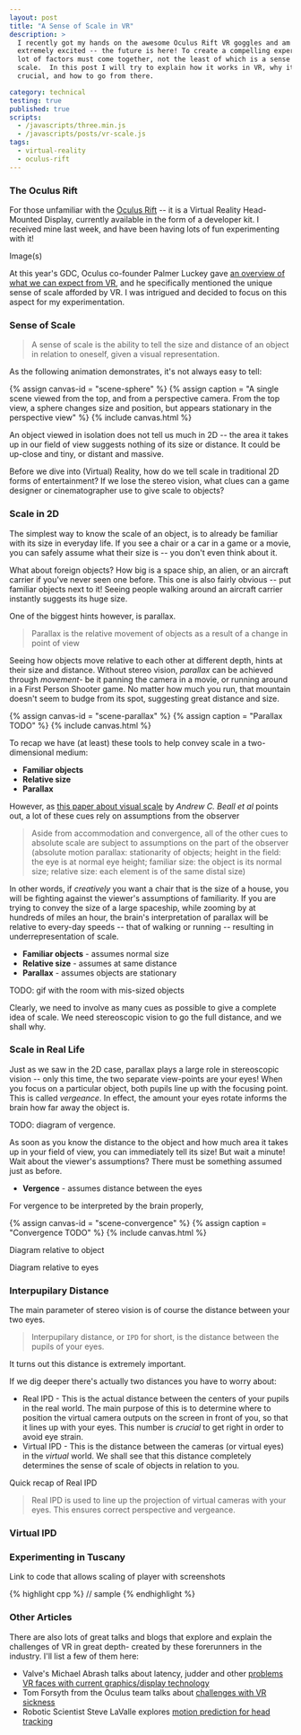 ```yaml
---
layout: post
title: "A Sense of Scale in VR"
description: >
  I recently got my hands on the awesome Oculus Rift VR goggles and am
  extremely excited -- the future is here! To create a compelling experience, a
  lot of factors must come together, not the least of which is a sense of
  scale.  In this post I will try to explain how it works in VR, why it's
  crucial, and how to go from there.

category: technical
testing: true
published: true
scripts:
  - /javascripts/three.min.js
  - /javascripts/posts/vr-scale.js
tags:
  - virtual-reality
  - oculus-rift
---
```


### The Oculus Rift

For those unfamiliar with the [Oculus Rift](http://www.oculusvr.com/) -- it is a Virtual Reality Head-Mounted
Display, currently available in the form of a developer kit. I received mine
last week, and have been having lots of fun experimenting with it!

Image(s)

At this year's GDC, Oculus co-founder Palmer Luckey gave [an overview of what
we can expect from
VR](http://www.youtube.com/watch?feature=player_detailpage&v=29QdErw-7c4#t=1000s),
and he specifically mentioned the unique sense of scale afforded by VR. I was
intrigued and decided to focus on this aspect for my experimentation.

### Sense of Scale

> A sense of scale is the ability to tell the size and distance of an object
> in relation to oneself, given a visual representation.

As the following animation demonstrates, it's not always easy to tell:

{% assign canvas-id = "scene-sphere" %}
{% assign caption = "A single scene viewed from the top, and from a perspective camera. From the top view, a sphere changes size and position, but appears stationary in the perspective view" %}
{% include canvas.html %}

An object viewed in isolation does not tell us much in 2D -- the area it takes
up in our field of view suggests nothing of its size or distance. It could be
up-close and tiny, or distant and massive.

Before we dive into (Virtual) Reality, how do we tell scale in traditional 2D
forms of entertainment? If we lose the stereo vision, what clues can a game
designer or cinematographer use to give scale to objects?

### Scale in 2D

The simplest way to know the scale of an object, is to already be familiar with
its size in everyday life. If you see a chair or a car in a game or a
movie, you can safely assume what their size is -- you don't even think about it.

What about foreign objects? How big is a space ship, an alien, or an aircraft
carrier if you've never seen one before. This one is also fairly obvious -- put
familiar objects next to it! Seeing people walking around an aircraft carrier
instantly suggests its huge size.

One of the biggest hints however, is parallax.

> Parallax is the relative movement of objects as a result of a change in
> point of view

Seeing how objects move relative to each other at different depth, hints at
their size and distance. Without stereo vision, _parallax_ can be achieved
through _movement_- be it panning the camera in a movie, or running around in a
First Person Shooter game. No matter how much you run, that mountain doesn't
seem to budge from its spot, suggesting great distance and size.

{% assign canvas-id = "scene-parallax" %}
{% assign caption = "Parallax TODO" %}
{% include canvas.html %}

To recap we have (at least) these tools to help convey scale in a
two-dimensional medium:

* __Familiar objects__
* __Relative size__
* __Parallax__

However, as [this paper about visual scale][1] by _Andrew C. Beall et al_ points
out, a lot of these cues rely on assumptions from the observer

> Aside from accommodation and convergence, all of the other cues to absolute
> scale are subject to assumptions on the part of the observer (absolute motion
> parallax: stationarity of objects; height in the field: the eye is at normal
> eye height; familiar size: the object is its normal size; relative size: each
> element is of the same distal size)

In other words, if _creatively_ you want a chair that is the size of a house, you
will be fighting against the viewer's assumptions of familiarity. If you are
trying to convey the size of a large spaceship, while zooming by at hundreds of
miles an hour, the brain's interpretation of parallax will be relative to
every-day speeds -- that of walking or running -- resulting in
underrepresentation of scale.

* __Familiar objects__ - assumes normal size
* __Relative size__ - assumes at same distance
* __Parallax__ - assumes objects are stationary

TODO: gif with the room with mis-sized objects

Clearly, we need to involve as many cues as possible to give a complete idea of
scale. We need stereoscopic vision to go the full distance, and we shall why.

### Scale in Real Life

Just as we saw in the 2D case, parallax plays a large role in stereoscopic
vision -- only this time, the two separate view-points are your eyes! When you
focus on a particular object, both pupils line up with the focusing point.
This is called _vergeance_. In effect, the amount your eyes rotate informs the
brain how far away the object is.

TODO: diagram of vergence.

As soon as you know the distance to the object and how much area it takes up in
your field of view, you can immediately tell its size! But wait a minute! Wait
about the viewer's assumptions? There must be something assumed just as before. 

* __Vergence__ - assumes distance between the eyes

For vergence to be interpreted by the brain properly, 

{% assign canvas-id = "scene-convergence" %}
{% assign caption = "Convergence TODO" %}
{% include canvas.html %}

Diagram relative to object

Diagram relative to eyes


### Interpupilary Distance

The main parameter of stereo vision is of course the distance between your two eyes.

> Interpupilary distance, or `IPD` for short, is the distance between the pupils 
> of your eyes.

It turns out this distance is extremely important.


If we dig deeper there's actually two distances you have to worry about:

* Real IPD - This is the actual distance between the centers of your pupils in
  the real world. The main purpose of this is to determine where to position
  the virtual camera outputs on the screen in front of you, so that it lines up
  with your eyes. This number is _crucial_ to get right in order to avoid eye
  strain.
* Virtual IPD - This is the distance between the cameras (or virtual eyes) in
  the _virtual_ world. We shall see that this distance completely determines
  the sense of scale of objects in relation to you.

Quick recap of Real IPD

> Real IPD is used to line up the projection of virtual cameras with your eyes.
> This ensures correct perspective and vergeance.

### Virtual IPD

### Experimenting in Tuscany

Link to code that allows scaling of player with screenshots

{% highlight cpp %}
// sample
{% endhighlight %}

### Other Articles

There are also lots of great talks and blogs that explore and explain
the challenges of VR in great depth- created by these forerunners in the
industry. I'll list a few of them here:

* Valve's Michael Abrash talks about latency, judder and other [problems VR faces with current graphics/display technology](http://blogs.valvesoftware.com/abrash/)
* Tom Forsyth from the Oculus team talks about [challenges with VR sickness](http://www.oculusvr.com/blog/vr-sickness-the-rift-and-how-game-developers-can-help/)
* Robotic Scientist Steve LaValle explores [motion prediction for head tracking](http://www.oculusvr.com/blog/the-latent-power-of-prediction/)

[1]: www.recveb.ucsb.edu/pdfs/BeallLoomisPhilbeckFikes-95.pdf


